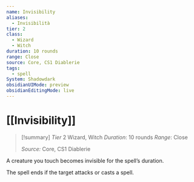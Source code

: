 ```yaml
---
name: Invisibility
aliases:
  - Invisibilità
tier: 2
class:
  - Wizard
  - Witch
duration: 10 rounds
range: Close
source: Core, CS1 Diablerie
tags:
  - spell
System: Shadowdark
obsidianUIMode: preview
obsidianEditingMode: live
---
```


 # [[Invisibility]]

>[!summary]
> *Tier* 2
> Wizard, Witch
> *Duration*: 10 rounds
> *Range*: Close
> 
> *Source:* Core, CS1 Diablerie





A creature you touch becomes invisible for the spell’s duration. 

The spell ends if the target attacks or casts a spell.



